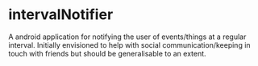# intervalNotifier
A android application for notifying the user of events/things at a regular interval. Initially envisioned to help with social communication/keeping in touch with friends but should be generalisable to an extent. 
